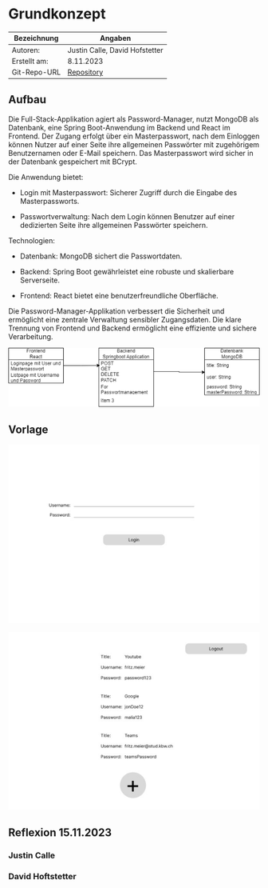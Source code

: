# Grundkonzept

| Bezeichnung    | Angaben        |
| -------------- | ---------------|
| Autoren:         | Justin Calle, David Hofstetter   |
| Erstellt am:   | 8.11.2023      |
| Git-Repo-URL   | [Repository](https://github.com/justindavidcalle/multimediaprojekt) |

## Aufbau
Die Full-Stack-Applikation agiert als Password-Manager, nutzt MongoDB als Datenbank, eine Spring Boot-Anwendung im Backend und React im Frontend. Der Zugang erfolgt über ein Masterpasswort, nach dem Einloggen können Nutzer auf einer Seite ihre allgemeinen Passwörter mit zugehörigem Benutzernamen oder E-Mail speichern. Das Masterpasswort wird sicher in der Datenbank gespeichert mit BCrypt.

Die Anwendung bietet:

* Login mit Masterpasswort: Sicherer Zugriff durch die Eingabe des Masterpassworts.

* Passwortverwaltung: Nach dem Login können Benutzer auf einer dedizierten Seite ihre allgemeinen Passwörter speichern.

Technologien:

* Datenbank: MongoDB sichert die Passwortdaten.

* Backend: Spring Boot gewährleistet eine robuste und skalierbare Serverseite.

* Frontend: React bietet eine benutzerfreundliche Oberfläche.

Die Password-Manager-Applikation verbessert die Sicherheit und ermöglicht eine zentrale Verwaltung sensibler Zugangsdaten. Die klare Trennung von Frontend und Backend ermöglicht eine effiziente und sichere Verarbeitung.

![Aufbau](/images/Template-Grundaufbau.png)


## Vorlage 

![VorlageLoginpage](/images/Template-Loginpage.jpg)

![VorlageManagement](/images/Template-Management.jpg)

## Reflexion 15.11.2023

### Justin Calle

### David Hoftstetter


